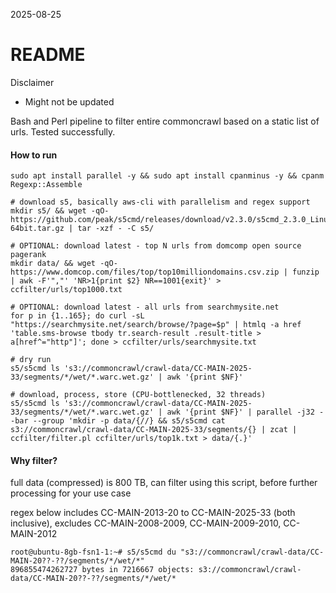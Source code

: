 2025-08-25

# README

Disclaimer
 - Might not be updated

Bash and Perl pipeline to filter entire commoncrawl based on a static list of urls. Tested successfully.

#### How to run

```
sudo apt install parallel -y && sudo apt install cpanminus -y && cpanm Regexp::Assemble

# download s5, basically aws-cli with parallelism and regex support
mkdir s5/ && wget -qO- https://github.com/peak/s5cmd/releases/download/v2.3.0/s5cmd_2.3.0_Linux-64bit.tar.gz | tar -xzf - -C s5/

# OPTIONAL: download latest - top N urls from domcomp open source pagerank
mkdir data/ && wget -qO- https://www.domcop.com/files/top/top10milliondomains.csv.zip | funzip | awk -F'","' 'NR>1{print $2} NR==1001{exit}' > ccfilter/urls/top1000.txt

# OPTIONAL: download latest - all urls from searchmysite.net
for p in {1..165}; do curl -sL "https://searchmysite.net/search/browse/?page=$p" | htmlq -a href 'table.sms-browse tbody tr.search-result .result-title > a[href^="http"]'; done > ccfilter/urls/searchmysite.txt

# dry run
s5/s5cmd ls 's3://commoncrawl/crawl-data/CC-MAIN-2025-33/segments/*/wet/*.warc.wet.gz' | awk '{print $NF}'

# download, process, store (CPU-bottlenecked, 32 threads)
s5/s5cmd ls 's3://commoncrawl/crawl-data/CC-MAIN-2025-33/segments/*/wet/*.warc.wet.gz' | awk '{print $NF}' | parallel -j32 --bar --group 'mkdir -p data/{//} && s5/s5cmd cat s3://commoncrawl/crawl-data/CC-MAIN-2025-33/segments/{} | zcat | ccfilter/filter.pl ccfilter/urls/top1k.txt > data/{.}'
```

#### Why filter?

full data (compressed) is 800 TB, can filter using this script, before further processing for your use case

regex below includes CC-MAIN-2013-20 to CC-MAIN-2025-33 (both inclusive), excludes CC-MAIN-2008-2009, CC-MAIN-2009-2010, CC-MAIN-2012

```
root@ubuntu-8gb-fsn1-1:~# s5/s5cmd du "s3://commoncrawl/crawl-data/CC-MAIN-20??-??/segments/*/wet/*"
896855474262727 bytes in 7216667 objects: s3://commoncrawl/crawl-data/CC-MAIN-20??-??/segments/*/wet/*
```
